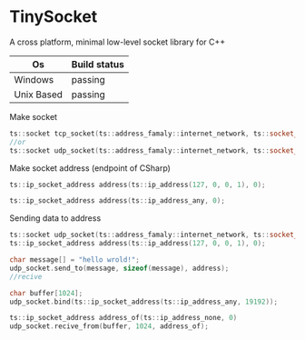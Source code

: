 # TinySocket
A cross platform, minimal low-level socket library for C++

Os           | Build status
------------ | ------------
Windows  	 | passing
Unix Based   | passing

Make socket 
```cpp
ts::socket tcp_socket(ts::address_famaly::internet_network, ts::socket_type::stream, ts::protocol_type::tcp);
//or
ts::socket udp_socket(ts::address_famaly::internet_network, ts::socket_type::dgram, ts::protocol_type::udp);
```
Make socket address (endpoint of CSharp)
```cpp
ts::ip_socket_address address(ts::ip_address(127, 0, 0, 1), 0);

ts::ip_socket_address address(ts::ip_address_any, 0);
```
Sending data to address
```cpp
ts::socket udp_socket(ts::address_famaly::internet_network, ts::socket_type::dgram, ts::protocol_type::udp);
ts::ip_socket_address address(ts::ip_address(127, 0, 0, 1), 0);

char message[] = "hello wrold!";
udp_socket.send_to(message, sizeof(message), address);
//recive

char buffer[1024];
udp_socket.bind(ts::ip_socket_address(ts::ip_address_any, 19192));

ts::ip_socket_address address_of(ts::ip_address_none, 0)
udp_socket.recive_from(buffer, 1024, address_of);
```